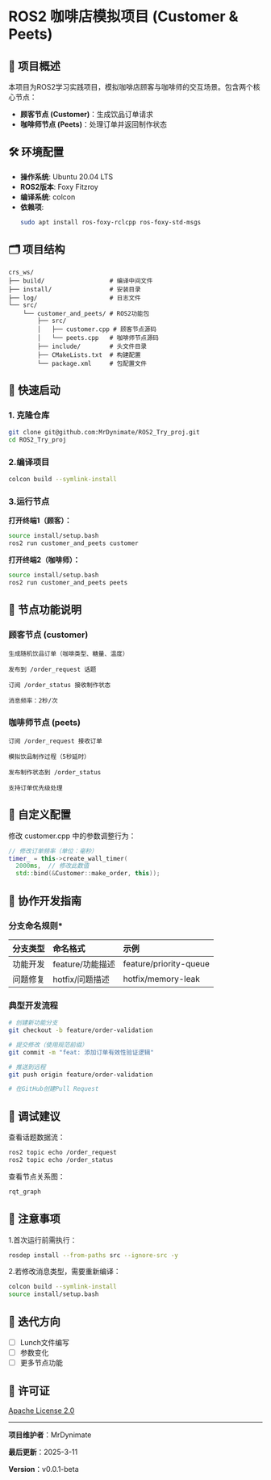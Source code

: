 # ROS2 咖啡店模拟项目 (Customer & Peets)

## 📖 项目概述
本项目为ROS2学习实践项目，模拟咖啡店顾客与咖啡师的交互场景。包含两个核心节点：
- **顾客节点 (Customer)**：生成饮品订单请求
- **咖啡师节点 (Peets)**：处理订单并返回制作状态

## 🛠️ 环境配置
- **操作系统**: Ubuntu 20.04 LTS
- **ROS2版本**: Foxy Fitzroy
- **编译系统**: colcon
- **依赖项**: 
  ```bash
  sudo apt install ros-foxy-rclcpp ros-foxy-std-msgs

## 🗂️ 项目结构
```text
crs_ws/
├── build/                  # 编译中间文件
├── install/                # 安装目录
├── log/                    # 日志文件
└── src/
    └── customer_and_peets/ # ROS2功能包
        ├── src/
        │   ├── customer.cpp # 顾客节点源码
        │   └── peets.cpp   # 咖啡师节点源码
        ├── include/        # 头文件目录
        ├── CMakeLists.txt  # 构建配置
        └── package.xml     # 包配置文件
```

## 🚀 快速启动
### 1. 克隆仓库
```bash
git clone git@github.com:MrDynimate/ROS2_Try_proj.git
cd ROS2_Try_proj
```

### 2.编译项目
```bash
colcon build --symlink-install
```
### 3.运行节点
**打开终端1（顾客）：**
```bash
source install/setup.bash
ros2 run customer_and_peets customer
```
**打开终端2（咖啡师）：**
```bash
source install/setup.bash
ros2 run customer_and_peets peets
```
## 📝 节点功能说明
### 顾客节点 (customer)

    生成随机饮品订单（咖啡类型、糖量、温度）

    发布到 /order_request 话题

    订阅 /order_status 接收制作状态

    消息频率：2秒/次

### 咖啡师节点 (peets)

    订阅 /order_request 接收订单

    模拟饮品制作过程（5秒延时）

    发布制作状态到 /order_status

    支持订单优先级处理
## 🔧 自定义配置
修改 customer.cpp 中的参数调整行为：
```cpp
// 修改订单频率（单位：毫秒）
timer_ = this->create_wall_timer(
  2000ms,  // 修改此数值
  std::bind(&Customer::make_order, this));
```

## 🤝 协作开发指南
### 分支命名规则*
| 分支类型 | 命名格式         | 示例                   |
| :------ | :------------- | :--------------------- |
| 功能开发 | feature/功能描述 | feature/priority-queue |
| 问题修复	| hotfix/问题描述 | hotfix/memory-leak     |

### 典型开发流程
```bash
# 创建新功能分支
git checkout -b feature/order-validation

# 提交修改（使用规范前缀）
git commit -m "feat: 添加订单有效性验证逻辑"

# 推送到远程
git push origin feature/order-validation

# 在GitHub创建Pull Request
```

## 🧪 调试建议
查看话题数据流：
```bash
ros2 topic echo /order_request
ros2 topic echo /order_status
```
查看节点关系图：
```bash
rqt_graph
```

## 📌 注意事项
1.首次运行前需执行：
```bash
rosdep install --from-paths src --ignore-src -y
```
2.若修改消息类型，需要重新编译：
```bash
colcon build --symlink-install
source install/setup.bash
```
## 🧩 迭代方向
- [ ] Lunch文件编写
- [ ] 参数变化
- [ ] 更多节点功能

## 📜 许可证
[Apache License 2.0](https://www.mit-license.org/)

---
__项目维护者__：MrDynimate

__最后更新__：2025-3-11

__Version__：v0.0.1-beta








